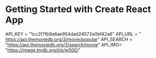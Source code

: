 # Getting Started with Create React App

API_KEY = "1cc2f7fb9a6ae954dad24572e0bf42a6"
API_URL = "
https://api.themoviedb.org/3/movie/popular"
API_SEARCH = "https://api.themoviedb.org/3/search/movie"
API_IMG= "https://image.tmdb.org/t/p/w500/"